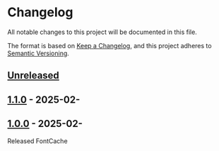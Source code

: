 # Changelog

All notable changes to this project will be documented in this file.

The format is based on [Keep a Changelog](https://keepachangelog.com/en/1.1.0/),
and this project adheres to [Semantic Versioning](https://semver.org/spec/v2.0.0.html).

[//]: # "Types of changes"
[//]: # "- **Added** for new features."
[//]: # "- **Changed** for changes in existing functionality."
[//]: # "- **Deprecated** for soon-to-be removed features."
[//]: # "- **Removed** for now removed features."
[//]: # "- **Fixed** for any bug fixes."
[//]: # "- **Security** in case of vulnerabilities."

## [Unreleased]

## [1.1.0] - 2025-02-

## [1.0.0] - 2025-02-

Released FontCache

[unreleased]: https://github.com/Jemeni11/FontCache/compare/v1.1.0...HEAD
[1.1.0]: https://github.com/Jemeni11/FontCache/releases/compare/v1.0.0...v1.1.0
[1.0.0]: https://github.com/Jemeni11/FontCache/releases/tag/v1.0.0
